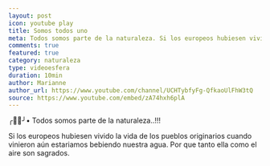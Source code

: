 ```yaml
---
layout: post
icon: youtube play
title: Somos todos uno
meta: Todos somos parte de la naturaleza. Si los europeos hubiesen vivido la vida de los pueblos originarios cuando vinieron aún estariamos bebiendo nuestra agua. Por que tanto ella como el aire son sagrados.
comments: true
featured: true
category: naturaleza
type: videoesfera
duration: 10min
author: Marianne
author_url: https://www.youtube.com/channel/UCHTybfyFg-QfkaoUlFhW3tQ
source: https://www.youtube.com/embed/zA74hxh6plA
---
```


<p>
╭🍃🌸╯•  Todos somos parte de la naturaleza..!!!
</p>
<p>
Si los europeos hubiesen vivido la vida de los pueblos originarios cuando vinieron aún estariamos bebiendo nuestra agua. Por que tanto ella como el aire son sagrados.
</p>
